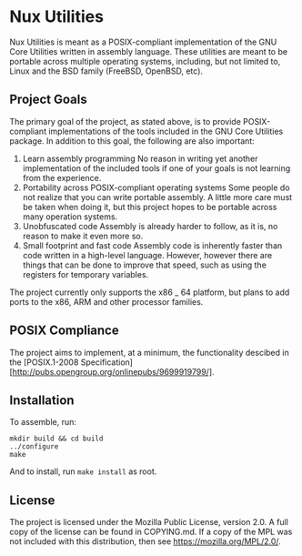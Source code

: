 Nux Utilities
=================

Nux Utilities is meant as a POSIX-compliant implementation of the GNU Core
Utilities written in assembly language. These utilities are meant to be
portable across multiple operating systems, including, but not limited to,
Linux and the BSD family (FreeBSD, OpenBSD, etc).

Project Goals
-------------

The primary goal of the project, as stated above, is to provide POSIX-compliant
implementations of the tools included in the GNU Core Utilities package. In
addition to this goal, the following are also important:

1. Learn assembly programming
   No reason in writing yet another implementation of the included tools if
   one of your goals is not learning from the experience.
1. Portability across POSIX-compliant operating systems
   Some people do not realize that you can write portable assembly. A little
   more care must be taken when doing it, but this project hopes to be portable
   across many operation systems.
1. Unobfuscated code
   Assembly is already harder to follow, as it is, no reason to make it even
   more so.
1. Small footprint and fast code
   Assembly code is inherently faster than code written in a high-level
   language.  However, however there are things that can be done to improve
   that speed, such as using the registers for temporary variables.

The project currently only supports the x86 _ 64 platform, but plans to add
ports to the x86, ARM and other processor families.

POSIX Compliance
----------------

The project aims to implement, at a minimum, the functionality descibed in the
[POSIX.1-2008 Specification][http://pubs.opengroup.org/onlinepubs/9699919799/].

Installation
------------

To assemble, run:

	mkdir build && cd build
	../configure
	make

And to install, run `make install` as root.

License
-------

The project is licensed under the Mozilla Public License, version 2.0. A full
copy of the license can be found in COPYING.md. If a copy of the MPL was not
included with this distribution, then see <https://mozilla.org/MPL/2.0/>.
